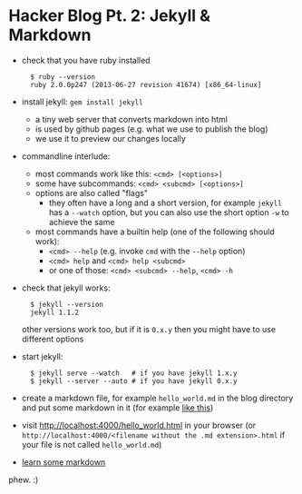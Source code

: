 # Hacker Blog Pt. 2: Jekyll & Markdown

* check that you have ruby installed

        $ ruby --version
        ruby 2.0.0p247 (2013-06-27 revision 41674) [x86_64-linux]
* install jekyll: `gem install jekyll`
    - a tiny web server that converts markdown into html
    - is used by github pages (e.g. what we use to publish the blog)
    - we use it to preview our changes locally
* commandline interlude:
    - most commands work like this: `<cmd> [<options>]`
    - some have subcommands: `<cmd> <subcmd> [<options>]`
    - options are also called "flags"
        * they often have a long and a short version, for example
          `jekyll` has a `--watch` option, but you can also use the
          short option `-w` to achieve the same
    - most commands have a builtin help (one of the following should
      work):
        * `<cmd> --help` (e.g. invoke `cmd` with the `--help` option)
        * `<cmd> help` and `<cmd> help <subcmd>`
        * or one of those: `<cmd> <subcmd> --help`, `<cmd> -h`
* check that jekyll works:

        $ jekyll --version
        jekyll 1.1.2

    other versions work too, but if it is `0.x.y` then you might have to
    use different options
* start jekyll:

        $ jekyll serve --watch   # if you have jekyll 1.x.y
        $ jekyll --server --auto # if you have jekyll 0.x.y
* create a markdown file, for example `hello_world.md` in the blog
  directory and put some markdown in it (for example [like this][hello_world.md])
* visit <http://localhost:4000/hello_world.html> in your browser (or
  `http://localhost:4000/<filename without the .md extension>.html` if
  your file is not called `hello_world.md`)
* [learn some markdown](http://markable.in/file/aa191728-9dc7-11e1-91c7-984be164924a/)

phew. :)

[hello_world.md]: https://raw.github.com/heyLu/codegirls/master/hackerblog/hello_world.md
